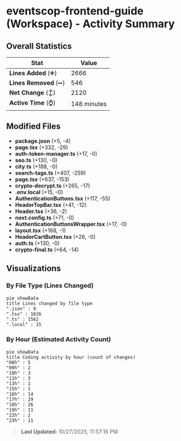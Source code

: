 # eventscop-frontend-guide (Workspace) - Activity Summary 

## Overall Statistics

| Stat                   | Value                                                             |
| ---------------------- | ----------------------------------------------------------------- |
| **Lines Added** (➕)   | 2666                                          |
| **Lines Removed** (➖) | 546                                        |
| **Net Change** (↕)    | 2120                |
| **Active Time** (⌚)   | 148 minutes |


## Modified Files
- **package.json** (+5, -4)
- **page.tsx** (+332, -29)
- **auth-token-manager.ts** (+17, -0)
- **seo.ts** (+130, -0)
- **city.ts** (+188, -0)
- **search-tags.ts** (+407, -259)
- **page.tsx** (+637, -153)
- **crypto-decrypt.ts** (+265, -17)
- **.env.local** (+15, -0)
- **AuthenticationButtons.tsx** (+117, -55)
- **HeaderTopBar.tsx** (+41, -12)
- **Header.tsx** (+36, -2)
- **next.config.ts** (+71, -0)
- **AuthenticationButtonsWrapper.tsx** (+17, -0)
- **layout.tsx** (+168, -1)
- **HeaderCartButton.tsx** (+26, -0)
- **auth.ts** (+130, -0)
- **crypto-final.ts** (+64, -14)

## Visualizations

### By File Type (Lines Changed)

```mermaid
pie showData
title Lines changed by file type
".json" : 9
".tsx" : 1626
".ts" : 1562
".local" : 15
```

### By Hour (Estimated Activity Count)

```mermaid
pie showData
title Coding activity by hour (count of changes)
"08h" : 5
"09h" : 2
"10h" : 3
"11h" : 3
"13h" : 1
"15h" : 1
"16h" : 14
"17h" : 29
"18h" : 26
"19h" : 11
"22h" : 2
"23h" : 11
```


> **Last Updated:** 10/27/2025, 11:57:16 PM